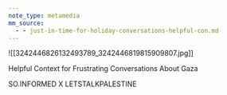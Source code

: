```yaml
---
note_type: metamedia
mm_source:
  - - just-in-time-for-holiday-conversations-helpful-con.md
---
```


![[3242446826132493789_3242446819815909807.jpg]]

Helpful Context for Frustrating
Conversations About Gaza

SO.INFORMED X LETSTALKPALESTINE

